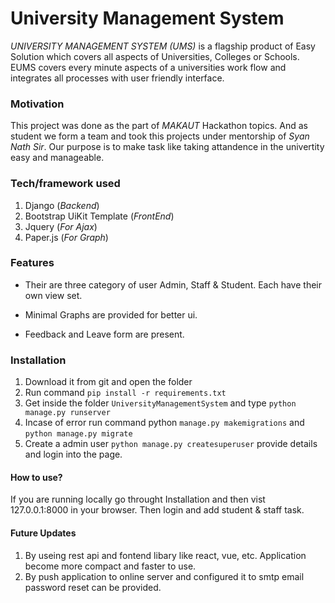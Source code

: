 # University Management System

*UNIVERSITY MANAGEMENT SYSTEM (UMS)*  is a flagship product of Easy Solution which covers all aspects of Universities, Colleges or Schools. EUMS covers every minute aspects of a universities work flow and integrates all processes with user friendly interface.

### Motivation

This project was done as the part of *MAKAUT* Hackathon topics. And as student we form a team and took this projects under mentorship of _Syan Nath Sir_. Our purpose is to make task like taking attandence in the univertity easy and manageable.

### Tech/framework used

1. Django (_Backend_)
2. Bootstrap UiKit Template (_FrontEnd_)
3. Jquery (_For Ajax_)
4. Paper.js (_For Graph_)

### Features

+ Their are three category of user Admin, Staff & Student. Each have their own view set.

+ Minimal Graphs are provided for better ui.

+ Feedback and Leave form are present.


### Installation

1. Download it from git and open the folder
2. Run command `pip install -r requirements.txt`
3. Get inside the folder `UniversityManagementSystem` and type `python manage.py runserver`
4. Incase of error run command python `manage.py makemigrations` and `python manage.py migrate`
5. Create a admin user `python manage.py createsuperuser` provide details and login into the page.

#### How to use?

If you are running locally go throught Installation and then vist 127.0.0.1:8000 in your browser. Then login and add student & staff task.


#### Future Updates

1. By useing rest api and fontend libary like react, vue, etc. Application become more compact and faster to use.
2. By push application to online server and configured it to smtp email password reset can be provided.
